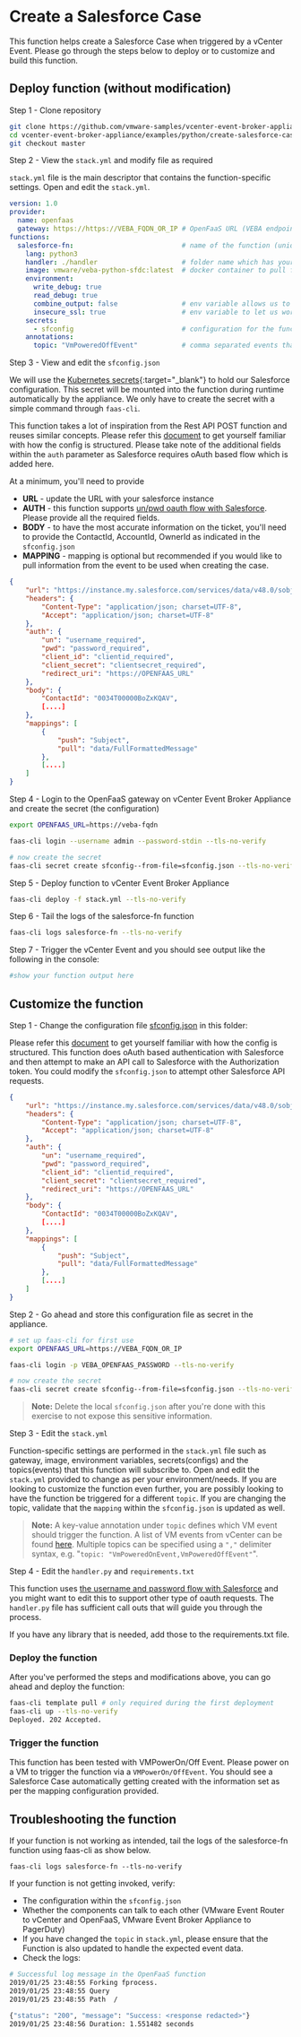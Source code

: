 # Create a Salesforce Case

This function helps create a Salesforce Case when triggered by a vCenter Event. Please go through the steps below to deploy or to customize and build this function. 

## Deploy function (without modification)

Step 1 - Clone repository

```bash
git clone https://github.com/vmware-samples/vcenter-event-broker-appliance
cd vcenter-event-broker-appliance/examples/python/create-salesforce-case
git checkout master
```

Step 2 - View the `stack.yml` and modify file as required

`stack.yml` file is the main descriptor that contains the function-specific settings. Open and edit the `stack.yml`. 

```yaml
version: 1.0
provider:
  name: openfaas                                  
  gateway: https://https://VEBA_FQDN_OR_IP # OpenFaaS URL (VEBA endpoint) 
functions:
  salesforce-fn:                           # name of the function (unique in your k8s cluster)
    lang: python3
    handler: ./handler                     # folder name which has your scripts
    image: vmware/veba-python-sfdc:latest  # docker container to pull for this deployment
    environment:
      write_debug: true
      read_debug: true
      combine_output: false                # env variable allows us to use syserr to print to console while sysout is returned back to OpenFaaS
      insecure_ssl: true                   # env variable to let us work with self signed certs
    secrets:
      - sfconfig                           # configuration for the function
    annotations:
      topic: "VmPoweredOffEvent"           # comma separated events that trigger this fn
```

Step 3 - View and edit the `sfconfig.json` 

We will use the [Kubernetes secrets](https://kubernetes.io/docs/concepts/configuration/secret/){:target="_blank"} to hold our Salesforce configuration. This secret will be mounted into the function during runtime automatically by the appliance. We only have to create the secret with a simple command through `faas-cli`.

This function takes a lot of inspiration from the Rest API POST function and reuses similar concepts. Please refer this [document](https://github.com/vmware-samples/vcenter-event-broker-appliance/tree/development/examples/python/invoke-rest-api#provide-the-api-details) to get yourself familiar with how the config is structured. Please take note of the additional fields within the `auth` parameter as Salesforce requires oAuth based flow which is added here. 

At a minimum, you'll need to provide 
* **URL** - update the URL with your salesforce instance
* **AUTH** - this function supports [un/pwd oauth flow with Salesforce](https://help.salesforce.com/articleView?id=remoteaccess_oauth_username_password_flow.htm&type=0). Please provide all the required fields. 
* **BODY** - to have the most accurate information on the ticket, you'll need to provide the ContactId, AccountId, OwnerId as indicated in the `sfconfig.json` 
* **MAPPING** - mapping is optional but recommended if you would like to pull information from the event to be used when creating the case. 

```json
{
    "url": "https://instance.my.salesforce.com/services/data/v48.0/sobjects/Case/",
    "headers": {
        "Content-Type": "application/json; charset=UTF-8",
        "Accept": "application/json; charset=UTF-8"
    },
    "auth": {
        "un": "username_required",
        "pwd": "password_required",
        "client_id": "clientid_required",
        "client_secret": "clientsecret_required",
        "redirect_uri": "https://OPENFAAS_URL"
    },
    "body": {
        "ContactId": "0034T00000BoZxKQAV",
        [....]
    },
    "mappings": [
        {
            "push": "Subject",
            "pull": "data/FullFormattedMessage"
        },
        [....]
    ]
}
```

Step 4 - Login to the OpenFaaS gateway on vCenter Event Broker Appliance and create the secret (the configuration)

```bash
export OPENFAAS_URL=https://veba-fqdn

faas-cli login --username admin --password-stdin --tls-no-verify

# now create the secret
faas-cli secret create sfconfig--from-file=sfconfig.json --tls-no-verify
```

Step 5 - Deploy function to vCenter Event Broker Appliance

```bash
faas-cli deploy -f stack.yml --tls-no-verify
```

Step 6 - Tail the logs of the salesforce-fn function

```bash 
faas-cli logs salesforce-fn --tls-no-verify
```

Step 7 - Trigger the vCenter Event and you should see output like the following in the console:

```bash
#show your function output here
```

## Customize the function

Step 1 - Change the configuration file [sfconfig.json](sfconfig.json) in this folder:

Please refer this [document](https://github.com/vmware-samples/vcenter-event-broker-appliance/tree/development/examples/python/invoke-rest-api#provide-the-api-details) to get yourself familiar with how the config is structured. This function does oAuth based authentication with Salesforce and then attempt to make an API call to Salesforce with the Authorization token. You could modify the `sfconfig.json` to attempt other Salesforce API requests. 

```json
{
    "url": "https://instance.my.salesforce.com/services/data/v48.0/sobjects/Case/",
    "headers": {
        "Content-Type": "application/json; charset=UTF-8",
        "Accept": "application/json; charset=UTF-8"
    },
    "auth": {
        "un": "username_required",
        "pwd": "password_required",
        "client_id": "clientid_required",
        "client_secret": "clientsecret_required",
        "redirect_uri": "https://OPENFAAS_URL"
    },
    "body": {
        "ContactId": "0034T00000BoZxKQAV",
        [....]
    },
    "mappings": [
        {
            "push": "Subject",
            "pull": "data/FullFormattedMessage"
        },
        [....]
    ]
}
```

Step 2 - Go ahead and store this configuration file as secret in the appliance.

```bash
# set up faas-cli for first use
export OPENFAAS_URL=https://VEBA_FQDN_OR_IP

faas-cli login -p VEBA_OPENFAAS_PASSWORD --tls-no-verify 

# now create the secret
faas-cli secret create sfconfig--from-file=sfconfig.json --tls-no-verify
```

> **Note:** Delete the local `sfconfig.json` after you're done with this exercise to not expose this sensitive information.

Step 3 - Edit the `stack.yml`

Function-specific settings are performed in the `stack.yml` file such as gateway, image, environment variables, secrets(configs) and the topics(events) that this function will subscribe to. Open and edit the `stack.yml` provided to change as per your environment/needs. If you are looking to customize the function even further, you are possibly looking to have the function be triggered for a different `topic`.  If you are changing the topic, validate that the `mapping` within the `sfconfig.json` is updated as well. 

> **Note:** A key-value annotation under `topic` defines which VM event should trigger the function. A list of VM events from vCenter can be found [here](https://code.vmware.com/doc/preview?id=4206#/doc/vim.event.VmEvent.html). Multiple topics can be specified using a `","` delimiter syntax, e.g. "`topic: "VmPoweredOnEvent,VmPoweredOffEvent"`".

Step 4 - Edit the `handler.py` and `requirements.txt`

This function uses [the username and password flow with Salesforce](https://help.salesforce.com/articleView?id=remoteaccess_oauth_username_password_flow.htm&type=0) and you might want to edit this to support other type of oauth requests. The `handler.py` file has sufficient call outs that will guide you through the process. 

If you have any library that is needed, add those to the requirements.txt file. 

### Deploy the function

After you've performed the steps and modifications above, you can go ahead and deploy the function:

```bash
faas-cli template pull # only required during the first deployment
faas-cli up --tls-no-verify
Deployed. 202 Accepted.
```

### Trigger the function

This function has been tested with VMPowerOn/Off Event. Please power on a VM to trigger the function via a `VMPowerOn/OffEvent`. You should see a Salesforce Case automatically getting created with the information set as per the mapping configuration provided. 

## Troubleshooting the function

If your function is not working as intended, tail the logs of the salesforce-fn function using faas-cli as show below. 

```
faas-cli logs salesforce-fn --tls-no-verify
```

If your function is not getting invoked, verify:

- The configuration within the `sfconfig.json`
- Whether the components can talk to each other (VMware Event Router to vCenter and OpenFaaS, VMware Event Broker Appliance to PagerDuty)
- If you have changed the `topic` in `stack.yml`, please ensure that the Function is also updated to handle the expected event data. 
- Check the logs:

```bash
# Successful log message in the OpenFaaS function
2019/01/25 23:48:55 Forking fprocess.
2019/01/25 23:48:55 Query
2019/01/25 23:48:55 Path  /

{"status": "200", "message": "Success: <response redacted>"}
2019/01/25 23:48:56 Duration: 1.551482 seconds
```
